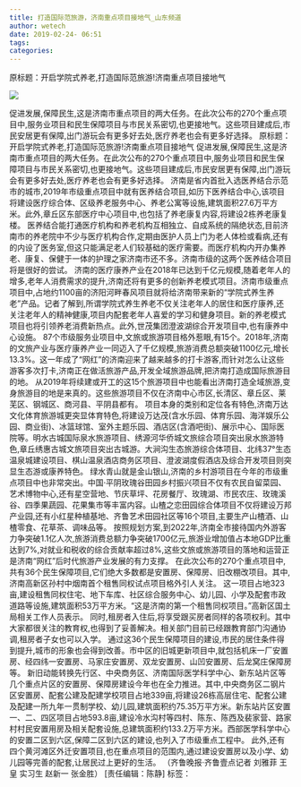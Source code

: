 ```yaml
---
title: 打造国际范旅游，济南重点项目接地气_山东频道
author: wetech
date: 2019-02-24- 06:51
tags: 
categories: 
---
```

原标题：开启学院式养老,打造国际范旅游!济南重点项目接地气
<!-- more -->
                
<img align="center" border="0" src="http://p2.ifengimg.com/a/2016/0810/204c433878d5cf9size1_w16_h16.png" />
                
            
促进发展,保障民生,这是济南市重点项目的两大任务。在此次公布的270个重点项目中,服务业项目和民生保障项目与市民关系密切,也更接地气。这些项目建成后,市民安居更有保障,出门游玩会有更多好去处,医疗养老也会有更多好选择。
原标题：开启学院式养老,打造国际范旅游!济南重点项目接地气
促进发展,保障民生,这是济南市重点项目的两大任务。在此次公布的270个重点项目中,服务业项目和民生保障项目与市民关系密切,也更接地气。这些项目建成后,市民安居更有保障,出门游玩会有更多好去处,医疗养老也会有更多好选择。
济南是省内首批入选医养结合示范市的城市,2019年市级重点项目中就有医养结合项目,如历下医养结合中心,该项目将建设医疗综合体、区级养老服务中心、养老公寓等设施,建筑面积27.6万平方米。此外,章丘区东部医疗中心项目中,也包括了养老康复内容,将建设2栋养老康复楼。
医养结合能打通医疗机构和养老机构互相独立、自成系统的隔绝状态,目前济南市的养老院中不少与医疗机构合作,定期由医护人员上门为老人体检或看病,还有的内设了医务室,但这只能满足老人们较基础的医疗需要。而医疗机构内开办集养老、康复、保健于一体的护理之家济南市还不多。济南市级的这两个医养结合项目将是很好的尝试。
济南的医疗康养产业在2018年已达到千亿元规模,随着老年人的增多,老年人消费需求的提升,济南还将有更多的创新养老模式项目。济南市级重点项目中,占地约1100亩的济阳河畔春风项目就将给济南带来新的“学院式养生养老”产品。记者了解到,所谓学院式养生养老不仅关注老年人的居住和医疗康养,还关注老年人的精神健康,项目内配套老年人喜爱的学习和健身项目。新的养老模式项目也将引领养老消费新热点。此外,世茂集团澄波湖综合开发项目中,也有康养中心设施。
87个市级服务业项目中,文旅或旅游项目格外惹眼,有15个。2018年,济南的文旅产业与医疗康养产业一同迈入了千亿规模,旅游消费总额突破1100亿元,增长13.3%。这一年成了“网红”的济南迎来了越来越多的打卡游客,而针对怎么让这些游客多次打卡,济南正在做活旅游产品,开发全域旅游品牌,把济南打造成国际旅游目的地。
从2019年将续建或开工的这15个旅游项目中也能看出济南打造全域旅游,变身旅游目的地是来真的。这些旅游项目不仅在济南中心市区,长清区、章丘区、莱芜区、钢城区、商河县、平阴县都有。
项目本身的类别和定位各有特色,济南万达文化体育旅游城更突显体育特色,将建设万达茂(含水乐园、体育乐园、海洋娱乐公园、商业街)、冰篮球馆、室外主题乐园、酒店区(含酒吧街)、展示中心、国际医院等。明水古城国际泉水旅游项目、绣源河华侨城文旅综合项目突出泉水旅游特色,章丘绣惠古城文旅项目突出古城游。大涧沟生态旅游综合体项目、北纬37°生态温泉城建设项目、棋山温泉酒店商务区项目、澄波湖度假酒店及综合开发项目则突显生态游或康养特色。
绿水青山就是金山银山,济南的乡村游项目在今年的市级重点项目中也非常突出。中国·平阴玫瑰谷田园乡村振兴项目不仅有农民自留菜园、艺术博物中心,还有星空营地、节庆草坪、花房餐厅、玫瑰湖、市民农庄、玫瑰溪谷、四季果蔬园、花果集市等丰富内容。山楂之恋田园综合体项目不仅将建设万邦产业园,还有小红星种植基地、齐鲁艺术田园社区等16个项目,主要生产山楂酒、山楂零食、花草茶、调味品等。
按照规划方案,到2022年,济南全市接待国内外游客力争突破1.1亿人次,旅游消费总额力争突破1700亿元,旅游业增加值占本地GDP比重达到7%,对就业和税收的综合贡献率超过8%,这些文旅或旅游项目的落地和运营正是济南“网红”后时代旅游产业发展的有力支撑。
在此次公布的270个重点项目中,共有36个民生保障项目,它们绝大多数都是安置房、保障房、旧改棚改项目。其中,济南高新区孙村中烟南首个租售同权试点项目格外引人关注。
这一项目占地323亩,建设租售同权住宅、地下车库、社区综合服务中心、幼儿园、小学及配套市政道路等设施,建筑面积53万平方米。“这是济南的第一个租售同权项目。”高新区国土局相关工作人员表示。
同时,租房者入住后,将享受跟买房者同样的各项权利。其中大家都很关注的教育权,也得到了妥善解决。相关部门目前已经跟教育部门沟通协调,租房者子女也可以入学。
通过这36个民生保障项目的建设,市民的居住条件得到提升,城市的形象也会得到改善。市中区的旧城更新项目中,就包括机床一厂安置房、经四纬一安置房、马家庄安置房、双龙安置房、山凹安置房、后龙窝庄保障房等。
新旧动能转换先行区、中央商务区、济南国际医学科学中心、新东站片区等几个重点片区的安置房、保障房建设今年也在全力推进。其中,中央商务区二钢片区安置房、配套公建及配建学校项目占地339亩,将建设26栋高层住宅、配套公建及配建一所九年一贯制学校、幼儿园,建筑面积约75.35万平方米。新东站片区安置一、二、四区项目占地593.8亩,建设冷水沟村等四村、陈东、陈西及裴家营、路家村村民安置用房及相关配套设施,总建筑面积约133.2万平方米。西部医学科学中心的安置二区到六区,保障二区到六区的建设,也列入了市级重点工程中。
此外,还有四个黄河滩区外迁安置项目,也在重点项目的范围内,通过建设安置房以及小学、幼儿园等完善的配套,让居民过上更好的生活。
（齐鲁晚报·齐鲁壹点记者 刘雅菲 王皇 实习生 赵新一 张金胜）
[责任编辑：陈静]
标签：
 
             
